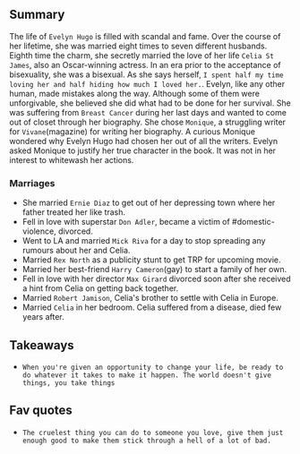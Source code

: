 
## Summary 

The life of `Evelyn Hugo` is filled with scandal and fame. Over the course of her lifetime, she was married eight times to seven different husbands. Eighth time the charm, she secretly married the love of her life `Celia St James`, also an Oscar-winning actress. In an era prior to the acceptance of bisexuality, she was a bisexual. As she says herself, `I spent half my time loving her and half hiding how much I loved her.`. Evelyn, like any other human, made mistakes along the way. Although some of them were unforgivable, she believed she did what had to be done for her survival. She was suffering from `Breast Cancer` during her last days and wanted to come out of closet through her biography. She chose `Monique`, a struggling writer for `Vivane`(magazine) for writing her biography. A curious Monique wondered why Evelyn Hugo had chosen her out of all the writers. Evelyn asked Monique to justify her true character in the book. It was not in her interest to whitewash her actions. 

### Marriages
- She married `Ernie Diaz` to get out of her depressing town where her father treated her like trash.
- Fell in love with superstar `Don Adler`, became a victim of #domestic-violence, divorced.
- Went to LA and married `Mick Riva` for a day to stop spreading any rumours about her and Celia.
- Married `Rex North` as a publicity stunt to get TRP for upcoming movie.
- Married her best-friend `Harry Cameron`(gay) to start a family of her own.
- Fell in love with her director `Max Girard` divorced soon after she received a hint from Celia on getting back together.
- Married `Robert Jamison`, Celia's brother to settle with Celia in Europe.
- Married `Celia` in her bedroom. Celia suffered from a disease, died few years after.


## Takeaways

- `When you're given an opportunity to change your life, be ready to do whatever it takes to make it happen. The world doesn't give things, you take things`


## Fav quotes
- `The cruelest thing you can do to someone you love, give them just enough good to make them stick through a hell of a lot of bad.`